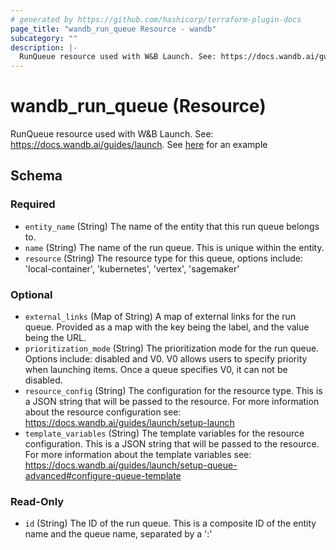 ```yaml
---
# generated by https://github.com/hashicorp/terraform-plugin-docs
page_title: "wandb_run_queue Resource - wandb"
subcategory: ""
description: |-
  RunQueue resource used with W&B Launch. See: https://docs.wandb.ai/guides/launch. See here https://github.com/wandb/terraform-provider-wandb/blob/main/examples/resources/run_queue/resource.tf for an example
---
```


# wandb_run_queue (Resource)

RunQueue resource used with W&B Launch. See: https://docs.wandb.ai/guides/launch. See [here](https://github.com/wandb/terraform-provider-wandb/blob/main/examples/resources/run_queue/resource.tf) for an example



<!-- schema generated by tfplugindocs -->
## Schema

### Required

- `entity_name` (String) The name of the entity that this run queue belongs to.
- `name` (String) The name of the run queue. This is unique within the entity.
- `resource` (String) The resource type for this queue, options include: 'local-container', 'kubernetes', 'vertex', 'sagemaker'

### Optional

- `external_links` (Map of String) A map of external links for the run queue. Provided as a map with the key being the label, and the value being the URL.
- `prioritization_mode` (String) The prioritization mode for the run queue. Options include: disabled and V0. V0 allows users to specify priority when launching items. Once a queue specifies V0, it can not be disabled.
- `resource_config` (String) The configuration for the resource type. This is a JSON string that will be passed to the resource. For more information about the resource configuration see: https://docs.wandb.ai/guides/launch/setup-launch
- `template_variables` (String) The template variables for the resource configuration. This is a JSON string that will be passed to the resource. For more information about the template variables see: https://docs.wandb.ai/guides/launch/setup-queue-advanced#configure-queue-template

### Read-Only

- `id` (String) The ID of the run queue. This is a composite ID of the entity name and the queue name, separated by a ':'
